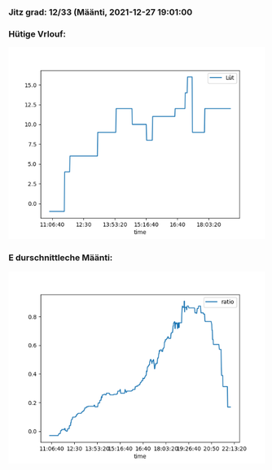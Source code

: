 ### Jitz grad: 12/33 (Määnti, 2021-12-27 19:01:00

### Hütige Vrlouf:
![Graph](Today.png)

### E durschnittleche Määnti:
![Graph](Määnti.png)